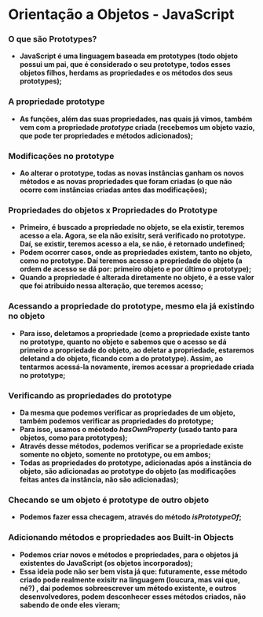 # Orientação a Objetos - JavaScript

### O que são Prototypes?

- **JavaScript é uma linguagem baseada em prototypes (todo objeto possui um pai, que é considerado o seu prototype, todos esses objetos filhos, herdams as propriedades e os métodos dos seus prototypes);**



### A propriedade prototype

- **As funções, além das suas propriedades, nas quais já vimos, também vem com a propriedade _prototype_ criada (recebemos um objeto vazio, que pode ter propriedades e métodos adicionados);**



### Modificações no prototype

- **Ao alterar o prototype, todas as novas instâncias ganham os novos métodos e as novas propriedades que foram criadas (o que não ocorre com instâncias criadas antes das modificações);**



### Propriedades do objetos x Propriedades do Prototype

- **Primeiro, é buscado a propriedade no objeto, se ela existir, teremos acesso a ela. Agora, se ela não exisitr, será verificado no prototype. Daí, se existir, teremos acesso a ela, se não, é retornado undefined;**
- **Podem ocorrer casos, onde as propriedades existem, tanto no objeto, como no prototype. Daí teremos acesso a propriedade do objeto (a ordem de acesso se dá por: primeiro objeto e por último o prototype);**
- **Quando a propriedade é alterada diretamente no objeto, é a esse valor que foi atribuido nessa alteração, que teremos acesso;**



### Acessando a propriedade do prototype, mesmo ela já existindo no objeto

- **Para isso, deletamos a propriedade (como a propriedade existe tanto no prototype, quanto no objeto e sabemos que o acesso se dá primeiro a propriedade do objeto, ao deletar a propriedade, estaremos deletand a do objeto, ficando com a do prototype). Assim, ao tentarmos acessá-la novamente, iremos acessar a propriedade criada no prototype;**



### Verificando as propriedades do prototype

- **Da mesma que podemos verificar as propriedades de um objeto, também podemos verificar as propriedades do prototype;**
- **Para isso, usamos o méotodo _hasOwnProperty_ (usado tanto para objetos, como para prototypes);**
- **Através desse métodos, podemos verificar se a propriedade existe somente no objeto, somente no prototype, ou em ambos;**
- **Todas as propriedades do prototype, adicionadas após a instância do objeto, são adicionadas ao prototype do objeto (as modificações feitas antes da instância, não são adicionadas);**



### Checando se um objeto é prototype de outro objeto

- **Podemos fazer essa checagem, através do método _isPrototypeOf_;**



### Adicionando métodos e propriedades aos Built-in Objects

- **Podemos criar novos e métodos e propriedades, para o objetos já existentes do JavaScript (os objetos incorporados);**
- **Essa ideia pode não ser bem vista já que: futuramente, esse método criado pode realmente exisitr na linguagem (loucura, mas vai que, né?) , daí podemos sobreescrever um método existente, e outros desenvolvedores, podem desconhecer esses métodos criados, não sabendo de onde eles vieram;**









